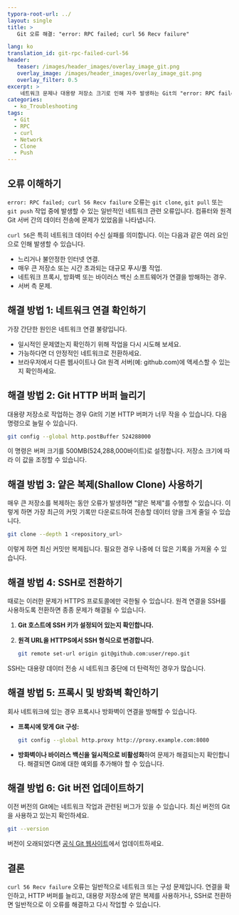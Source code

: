 ```yaml
---
typora-root-url: ../
layout: single
title: >
   Git 오류 해결: "error: RPC failed; curl 56 Recv failure"

lang: ko
translation_id: git-rpc-failed-curl-56
header:
   teaser: /images/header_images/overlay_image_git.png
   overlay_image: /images/header_images/overlay_image_git.png
   overlay_filter: 0.5
excerpt: >
    네트워크 문제나 대용량 저장소 크기로 인해 자주 발생하는 Git의 "error: RPC failed; curl 56 Recv failure" 오류를 해결하고 수정하는 방법을 알아보세요.
categories:
  - ko_Troubleshooting
tags:
  - Git
  - RPC
  - curl
  - Network
  - Clone
  - Push
---
```


## 오류 이해하기

`error: RPC failed; curl 56 Recv failure` 오류는 `git clone`, `git pull` 또는 `git push` 작업 중에 발생할 수 있는 일반적인 네트워크 관련 오류입니다. 컴퓨터와 원격 Git 서버 간의 데이터 전송에 문제가 있었음을 나타냅니다.

`curl 56`은 특히 네트워크 데이터 수신 실패를 의미합니다. 이는 다음과 같은 여러 요인으로 인해 발생할 수 있습니다.
-   느리거나 불안정한 인터넷 연결.
-   매우 큰 저장소 또는 시간 초과되는 대규모 푸시/풀 작업.
-   네트워크 프록시, 방화벽 또는 바이러스 백신 소프트웨어가 연결을 방해하는 경우.
-   서버 측 문제.

## 해결 방법 1: 네트워크 연결 확인하기

가장 간단한 원인은 네트워크 연결 불량입니다.
-   일시적인 문제였는지 확인하기 위해 작업을 다시 시도해 보세요.
-   가능하다면 더 안정적인 네트워크로 전환하세요.
-   브라우저에서 다른 웹사이트나 Git 원격 서버(예: github.com)에 액세스할 수 있는지 확인하세요.

## 해결 방법 2: Git HTTP 버퍼 늘리기

대용량 저장소로 작업하는 경우 Git의 기본 HTTP 버퍼가 너무 작을 수 있습니다. 다음 명령으로 늘릴 수 있습니다.

```bash
git config --global http.postBuffer 524288000
```

이 명령은 버퍼 크기를 500MB(524,288,000바이트)로 설정합니다. 저장소 크기에 따라 이 값을 조정할 수 있습니다.

## 해결 방법 3: 얕은 복제(Shallow Clone) 사용하기

매우 큰 저장소를 복제하는 동안 오류가 발생하면 "얕은 복제"를 수행할 수 있습니다. 이렇게 하면 가장 최근의 커밋 기록만 다운로드하여 전송할 데이터 양을 크게 줄일 수 있습니다.

```bash
git clone --depth 1 <repository_url>
```

이렇게 하면 최신 커밋만 복제됩니다. 필요한 경우 나중에 더 많은 기록을 가져올 수 있습니다.

## 해결 방법 4: SSH로 전환하기

때로는 이러한 문제가 HTTPS 프로토콜에만 국한될 수 있습니다. 원격 연결을 SSH를 사용하도록 전환하면 종종 문제가 해결될 수 있습니다.

1.  **Git 호스트에 SSH 키가 설정되어 있는지 확인합니다.**
2.  **원격 URL을 HTTPS에서 SSH 형식으로 변경합니다.**

    ```bash
    git remote set-url origin git@github.com:user/repo.git
    ```

SSH는 대용량 데이터 전송 시 네트워크 중단에 더 탄력적인 경우가 많습니다.

## 해결 방법 5: 프록시 및 방화벽 확인하기

회사 네트워크에 있는 경우 프록시나 방화벽이 연결을 방해할 수 있습니다.
-   **프록시에 맞게 Git 구성:**
    ```bash
    git config --global http.proxy http://proxy.example.com:8080
    ```
-   **방화벽이나 바이러스 백신을 일시적으로 비활성화**하여 문제가 해결되는지 확인합니다. 해결되면 Git에 대한 예외를 추가해야 할 수 있습니다.

## 해결 방법 6: Git 버전 업데이트하기

이전 버전의 Git에는 네트워크 작업과 관련된 버그가 있을 수 있습니다. 최신 버전의 Git을 사용하고 있는지 확인하세요.

```bash
git --version
```

버전이 오래되었다면 [공식 Git 웹사이트](https://git-scm.com/downloads)에서 업데이트하세요.

## 결론

`curl 56 Recv failure` 오류는 일반적으로 네트워크 또는 구성 문제입니다. 연결을 확인하고, HTTP 버퍼를 늘리고, 대용량 저장소에 얕은 복제를 사용하거나, SSH로 전환하면 일반적으로 이 오류를 해결하고 다시 작업할 수 있습니다.
